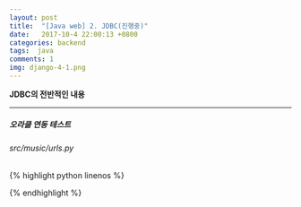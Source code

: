 ```yaml
---
layout: post
title:  "[Java web] 2. JDBC(진행중)"
date:   2017-10-4 22:00:13 +0800
categories: backend
tags:  java
comments: 1
img: django-4-1.png
---
```


**JDBC의 전반적인 내용**

---

##### 오라클 연동 테스트

###### src/music/urls.py

{% highlight python linenos %}

{% endhighlight %}



<br>
